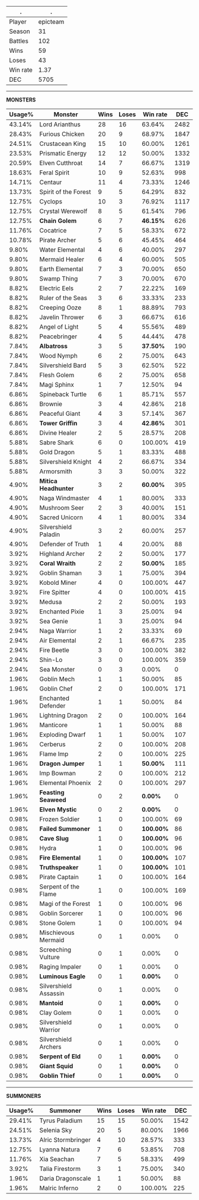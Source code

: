 .|.
|-|-
Player|epicteam
Season|31
Battles|102
Wins|59
Loses|43
Win rate|1.37
DEC|5705

---
**MONSTERS**

Usage%|Monster|Wins|Loses|Win rate|DEC|
-|-|-|-|-|-|
43.14%|Lord Arianthus|28|16|63.64%|2482|
28.43%|Furious Chicken|20|9|68.97%|1847|
24.51%|Crustacean King|15|10|60.00%|1261|
23.53%|Prismatic Energy|12|12|50.00%|1332|
20.59%|Elven Cutthroat|14|7|66.67%|1319|
18.63%|Feral Spirit|10|9|52.63%|998|
14.71%|Centaur|11|4|73.33%|1246|
13.73%|Spirit of the Forest|9|5|64.29%|832|
12.75%|Cyclops|10|3|76.92%|1117|
12.75%|Crystal Werewolf|8|5|61.54%|796|
12.75%|**Chain Golem**|6|7|**46.15%**|626|
11.76%|Cocatrice|7|5|58.33%|672|
10.78%|Pirate Archer|5|6|45.45%|464|
9.80%|Water Elemental|4|6|40.00%|297|
9.80%|Mermaid Healer|6|4|60.00%|505|
9.80%|Earth Elemental|7|3|70.00%|650|
9.80%|Swamp Thing|7|3|70.00%|670|
8.82%|Electric Eels|2|7|22.22%|169|
8.82%|Ruler of the Seas|3|6|33.33%|233|
8.82%|Creeping Ooze|8|1|88.89%|793|
8.82%|Javelin Thrower|6|3|66.67%|616|
8.82%|Angel of Light|5|4|55.56%|489|
8.82%|Peacebringer|4|5|44.44%|478|
7.84%|**Albatross**|3|5|**37.50%**|190|
7.84%|Wood Nymph|6|2|75.00%|643|
7.84%|Silvershield Bard|5|3|62.50%|522|
7.84%|Flesh Golem|6|2|75.00%|658|
7.84%|Magi Sphinx|1|7|12.50%|94|
6.86%|Spineback Turtle|6|1|85.71%|557|
6.86%|Brownie|3|4|42.86%|218|
6.86%|Peaceful Giant|4|3|57.14%|367|
6.86%|**Tower Griffin**|3|4|**42.86%**|301|
6.86%|Divine Healer|2|5|28.57%|208|
5.88%|Sabre Shark|6|0|100.00%|419|
5.88%|Gold Dragon|5|1|83.33%|488|
5.88%|Silvershield Knight|4|2|66.67%|334|
5.88%|Armorsmith|3|3|50.00%|322|
4.90%|**Mitica Headhunter**|3|2|**60.00%**|395|
4.90%|Naga Windmaster|4|1|80.00%|333|
4.90%|Mushroom Seer|2|3|40.00%|151|
4.90%|Sacred Unicorn|4|1|80.00%|334|
4.90%|Silvershield Paladin|3|2|60.00%|257|
4.90%|Defender of Truth|1|4|20.00%|88|
3.92%|Highland Archer|2|2|50.00%|177|
3.92%|**Coral Wraith**|2|2|**50.00%**|185|
3.92%|Goblin Shaman|3|1|75.00%|394|
3.92%|Kobold Miner|4|0|100.00%|447|
3.92%|Fire Spitter|4|0|100.00%|415|
3.92%|Medusa|2|2|50.00%|193|
3.92%|Enchanted Pixie|1|3|25.00%|94|
3.92%|Sea Genie|1|3|25.00%|94|
2.94%|Naga Warrior|1|2|33.33%|69|
2.94%|Air Elemental|2|1|66.67%|235|
2.94%|Fire Beetle|3|0|100.00%|382|
2.94%|Shin-Lo|3|0|100.00%|359|
2.94%|Sea Monster|0|3|0.00%|0|
1.96%|Goblin Mech|1|1|50.00%|85|
1.96%|Goblin Chef|2|0|100.00%|171|
1.96%|Enchanted Defender|1|1|50.00%|84|
1.96%|Lightning Dragon|2|0|100.00%|164|
1.96%|Manticore|1|1|50.00%|88|
1.96%|Exploding Dwarf|1|1|50.00%|107|
1.96%|Cerberus|2|0|100.00%|208|
1.96%|Flame Imp|2|0|100.00%|225|
1.96%|**Dragon Jumper**|1|1|**50.00%**|111|
1.96%|Imp Bowman|2|0|100.00%|212|
1.96%|Elemental Phoenix|2|0|100.00%|297|
1.96%|**Feasting Seaweed**|0|2|**0.00%**|0|
1.96%|**Elven Mystic**|0|2|**0.00%**|0|
0.98%|Frozen Soldier|1|0|100.00%|69|
0.98%|**Failed Summoner**|1|0|**100.00%**|86|
0.98%|**Cave Slug**|1|0|**100.00%**|96|
0.98%|Hydra|1|0|100.00%|96|
0.98%|**Fire Elemental**|1|0|**100.00%**|107|
0.98%|**Truthspeaker**|1|0|**100.00%**|101|
0.98%|Pirate Captain|1|0|100.00%|164|
0.98%|Serpent of the Flame|1|0|100.00%|169|
0.98%|Magi of the Forest|1|0|100.00%|96|
0.98%|Goblin Sorcerer|1|0|100.00%|96|
0.98%|Stone Golem|1|0|100.00%|94|
0.98%|Mischievous Mermaid|0|1|0.00%|0|
0.98%|Screeching Vulture|0|1|0.00%|0|
0.98%|Raging Impaler|0|1|0.00%|0|
0.98%|**Luminous Eagle**|0|1|**0.00%**|0|
0.98%|Silvershield Assassin|0|1|0.00%|0|
0.98%|**Mantoid**|0|1|**0.00%**|0|
0.98%|Clay Golem|0|1|0.00%|0|
0.98%|Silvershield Warrior|0|1|0.00%|0|
0.98%|Silvershield Archers|0|1|0.00%|0|
0.98%|**Serpent of Eld**|0|1|**0.00%**|0|
0.98%|**Giant Squid**|0|1|**0.00%**|0|
0.98%|**Goblin Thief**|0|1|**0.00%**|0|

---
**SUMMONERS**

Usage%|Summoner|Wins|Loses|Win rate|DEC|
-|-|-|-|-|-|
29.41%|Tyrus Paladium|15|15|50.00%|1542|
24.51%|Selenia Sky|20|5|80.00%|1966|
13.73%|Alric Stormbringer|4|10|28.57%|333|
12.75%|Lyanna Natura|7|6|53.85%|708|
11.76%|Xia Seachan|7|5|58.33%|499|
3.92%|Talia Firestorm|3|1|75.00%|340|
1.96%|Daria Dragonscale|1|1|50.00%|88|
1.96%|Malric Inferno|2|0|100.00%|225|
